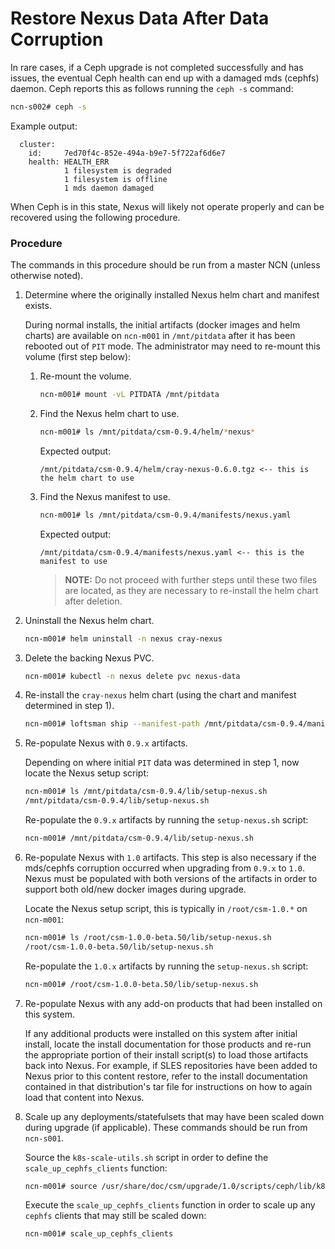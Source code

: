 # Restore Nexus Data After Data Corruption

In rare cases, if a Ceph upgrade is not completed successfully and has issues, the eventual Ceph health can end up with a damaged mds (cephfs) daemon. Ceph reports this as follows running the `ceph -s` command:

```bash
ncn-s002# ceph -s
```

Example output:

```
  cluster:
    id:     7ed70f4c-852e-494a-b9e7-5f722af6d6e7
    health: HEALTH_ERR
            1 filesystem is degraded
            1 filesystem is offline
            1 mds daemon damaged
```

When Ceph is in this state, Nexus will likely not operate properly and can be recovered using the following procedure.

### Procedure

The commands in this procedure should be run from a master NCN (unless otherwise noted).

1. Determine where the originally installed Nexus helm chart and manifest exists.

   During normal installs, the initial artifacts (docker images and helm charts) are available on `ncn-m001` in `/mnt/pitdata` after it has been rebooted out of `PIT` mode. The administrator may need to re-mount this volume (first step below):

   1. Re-mount the volume.

      ```bash
      ncn-m001# mount -vL PITDATA /mnt/pitdata
      ```

   1. Find the Nexus helm chart to use.

      ```bash
      ncn-m001# ls /mnt/pitdata/csm-0.9.4/helm/*nexus*
      ```

      Expected output:

      ```
      /mnt/pitdata/csm-0.9.4/helm/cray-nexus-0.6.0.tgz <-- this is the helm chart to use
      ```

   1. Find the Nexus manifest to use.

      ```bash
      ncn-m001# ls /mnt/pitdata/csm-0.9.4/manifests/nexus.yaml
      ```

      Expected output:

      ```
      /mnt/pitdata/csm-0.9.4/manifests/nexus.yaml <-- this is the manifest to use
      ```

      >**NOTE:** Do not proceed with further steps until these two files are located, as they are necessary to re-install the helm chart after deletion.

1. Uninstall the Nexus helm chart.

   ```bash
   ncn-m001# helm uninstall -n nexus cray-nexus
   ```

1. Delete the backing Nexus PVC.

   ```bash
   ncn-m001# kubectl -n nexus delete pvc nexus-data
   ```

1. Re-install the `cray-nexus` helm chart (using the chart and manifest determined in step 1).

   ```bash
   ncn-m001# loftsman ship --manifest-path /mnt/pitdata/csm-0.9.4/manifests/nexus.yaml --charts-path /mnt/pitdata/csm-0.9.4/helm/cray-nexus-0.6.0.tgz
   ```

1. Re-populate Nexus with `0.9.x` artifacts.

   Depending on where initial `PIT` data was determined in step 1, now locate the Nexus setup script:

   ```bash
   ncn-m001# ls /mnt/pitdata/csm-0.9.4/lib/setup-nexus.sh
   /mnt/pitdata/csm-0.9.4/lib/setup-nexus.sh
   ```

   Re-populate the `0.9.x` artifacts by running the `setup-nexus.sh` script:

   ```bash
   ncn-m001# /mnt/pitdata/csm-0.9.4/lib/setup-nexus.sh
   ```

1. Re-populate Nexus with `1.0` artifacts. This step is also necessary if the mds/cephfs corruption occurred when upgrading from `0.9.x` to `1.0`. Nexus must be populated with both versions of the artifacts in order to support both old/new docker images during upgrade.

   Locate the Nexus setup script, this is typically in `/root/csm-1.0.*` on `ncn-m001`:

   ```bash
   ncn-m001# ls /root/csm-1.0.0-beta.50/lib/setup-nexus.sh
   /root/csm-1.0.0-beta.50/lib/setup-nexus.sh
   ```

   Re-populate the `1.0.x` artifacts by running the `setup-nexus.sh` script:

   ```bash
   ncn-m001# /root/csm-1.0.0-beta.50/lib/setup-nexus.sh
   ```

1. Re-populate Nexus with any add-on products that had been installed on this system.

   If any additional products were installed on this system after initial install, locate the install documentation for those products and re-run the appropriate portion of their install script(s) to load those artifacts back into Nexus. For example, if SLES repositories have been added to Nexus prior to this content restore, refer to the install documentation contained in that distribution's tar file for instructions on how to again load that content into Nexus.

1. Scale up any deployments/statefulsets that may have been scaled down during upgrade (if applicable). These commands should be run from `ncn-s001`.

   Source the `k8s-scale-utils.sh` script in order to define the `scale_up_cephfs_clients` function:
   ```bash
   ncn-m001# source /usr/share/doc/csm/upgrade/1.0/scripts/ceph/lib/k8s-scale-utils.sh
   ```

   Execute the `scale_up_cephfs_clients` function in order to scale up any `cephfs` clients that may still be scaled down:
   ```bash
   ncn-m001# scale_up_cephfs_clients
   ```
